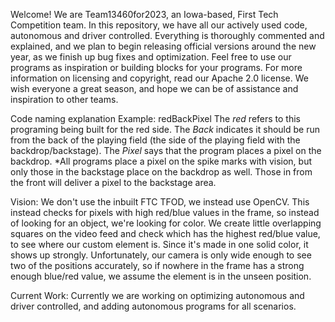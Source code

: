 Welcome! We are Team13460for2023, an Iowa-based, First Tech Competition team. In this repository, we have all our actively used code, autonomous and driver controlled. 
Everything is thoroughly commented and explained, and we plan to begin releasing official versions around the new year, as we finish up bug fixes and optimization. 
Feel free to use our programs as inspiration or building blocks for your programs. For more information on licensing and copyright, read our Apache 2.0 license.
We wish everyone a great season, and hope we can be of assistance and inspiration to other teams.

Code naming explanation
Example: redBackPixel
The _red_ refers to this programing being built for the red side. The _Back_ indicates it should be run from the back of the playing field (the side of the playing field with the backdrop/backstage). The _Pixel_ says that the program places a pixel on the backdrop.
*All programs place a pixel on the spike marks with vision, but only those in the backstage place on the backdrop as well. Those in from the front will deliver a pixel to the backstage area.

Vision:
We don't use the inbuilt FTC TFOD, we instead use OpenCV. This instead checks for pixels with high red/blue values in the frame, so instead of looking for an object, we're looking for color. We create little overlapping squares on the video feed and check which has the highest red/blue value, to see where our custom element is. Since it's made in one solid color, it shows up strongly. Unfortunately, our camera is only wide enough to see two of the positions accurately, so if nowhere in the frame has a strong enough blue/red value, we assume the element is in the unseen position.

Current Work:
Currently we are working on optimizing autonomous and driver controlled, and adding autonomous programs for all scenarios.
